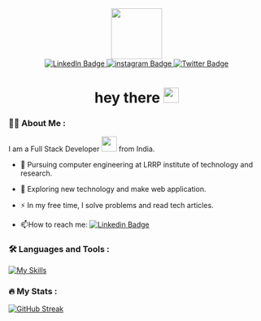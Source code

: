 <div id="header" align="center">
  <img src="https://media.giphy.com/media/M9gbBd9nbDrOTu1Mqx/giphy.gif" width="100"/>
</div>

<div id="badges" align="center">
  <a href="https://www.linkedin.com/in/aryanpatel1066/">
    <img src="https://img.shields.io/badge/LinkedIn-0077B5?style=for-the-badge&logo=linkedin&logoColor=white" alt="LinkedIn Badge"/>
  </a>
  <a href="https://www.instagram.com/Aryanpatel1066/">
    <img src="https://img.shields.io/badge/Instagram-E4405F?style=for-the-badge&logo=instagram&logoColor=white" alt="instagram Badge"/>
  </a>
  <a href="your-twitter-URL">
    <img src="https://img.shields.io/badge/Gmail-D14836?style=for-the-badge&logo=gmail&logoColor=white" alt="Twitter Badge"/>
  </a>
</div>
<h1 align="center">
  hey there
  <img src="https://media.giphy.com/media/hvRJCLFzcasrR4ia7z/giphy.gif" width="30px"/>
</h1>

### :woman_technologist: About Me :
I am a Full Stack Developer <img src="https://media.giphy.com/media/WUlplcMpOCEmTGBtBW/giphy.gif" width="30"> from India.
- :telescope: Pursuing computer engineering at LRRP institute of technology and research.

- :seedling: Exploring new technology and make web application.

- :zap: In my free time, I solve problems  and read tech articles.

- :mailbox:How to reach me: [![Linkedin Badge](https://img.shields.io/badge/-kakbar-blue?style=flat&logo=Linkedin&logoColor=white)](https://www.linkedin.com/in/aryanpatel1066/)
### :hammer_and_wrench: Languages and Tools :
[![My Skills](https://skillicons.dev/icons?i=html,css,bootstrap,js,react,java,mysql,git)](https://skillicons.dev)

### :fire: My Stats :
[![GitHub Streak](http://github-readme-streak-stats.herokuapp.com?user=your-github-Aryanpatel1066&theme=dark&background=000000)](https://git.io/streak-stats)

 
